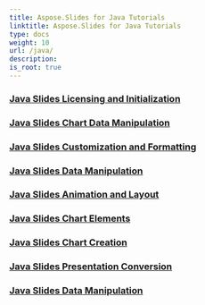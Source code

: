 ```yaml
---
title: Aspose.Slides for Java Tutorials
linktitle: Aspose.Slides for Java Tutorials
type: docs
weight: 10
url: /java/
description:
is_root: true
---
```


### [Java Slides Licensing and Initialization](./java-slides-licensing-and-initialization/)

### [Java Slides Chart Data Manipulation](./java-slides-chart-data-manipulation/)

### [Java Slides Customization and Formatting](./java-slides-customization-and-formatting/)

### [Java Slides Data Manipulation](./java-slides-data-manipulation/)

### [Java Slides Animation and Layout](./java-slides-animation-and-layout/)

### [Java Slides Chart Elements](./java-slides-chart-elements/)

### [Java Slides Chart Creation](./java-slides-chart-creation/)

### [Java Slides Presentation Conversion](./java-slides-presentation-conversion/)

### [Java Slides Data Manipulation](./java-slides-data-manipulation/)
